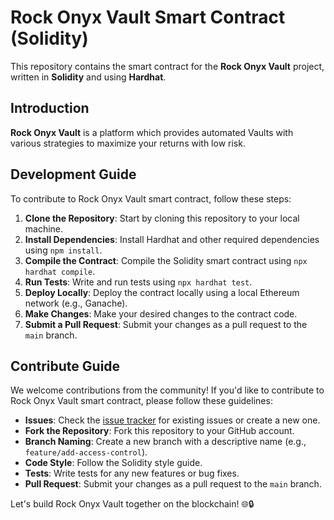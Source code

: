 # Rock Onyx Vault Smart Contract (Solidity)

This repository contains the smart contract for the **Rock Onyx Vault** project, written in **Solidity** and using **Hardhat**.

## Introduction
**Rock Onyx Vault** is a platform which provides automated Vaults with various strategies to maximize your returns with low risk.

## Development Guide
To contribute to Rock Onyx Vault smart contract, follow these steps:

1. **Clone the Repository**: Start by cloning this repository to your local machine.
2. **Install Dependencies**: Install Hardhat and other required dependencies using `npm install`.
3. **Compile the Contract**: Compile the Solidity smart contract using `npx hardhat compile`.
4. **Run Tests**: Write and run tests using `npx hardhat test`.
5. **Deploy Locally**: Deploy the contract locally using a local Ethereum network (e.g., Ganache).
6. **Make Changes**: Make your desired changes to the contract code.
7. **Submit a Pull Request**: Submit your changes as a pull request to the `main` branch.

## Contribute Guide
We welcome contributions from the community! If you'd like to contribute to Rock Onyx Vault smart contract, please follow these guidelines:

- **Issues**: Check the [issue tracker](https://github.com/your-username/rock-onyx-vault-contract/issues) for existing issues or create a new one.
- **Fork the Repository**: Fork this repository to your GitHub account.
- **Branch Naming**: Create a new branch with a descriptive name (e.g., `feature/add-access-control`).
- **Code Style**: Follow the Solidity style guide.
- **Tests**: Write tests for any new features or bug fixes.
- **Pull Request**: Submit your changes as a pull request to the `main` branch.

Let's build Rock Onyx Vault together on the blockchain! 🌐🔒
